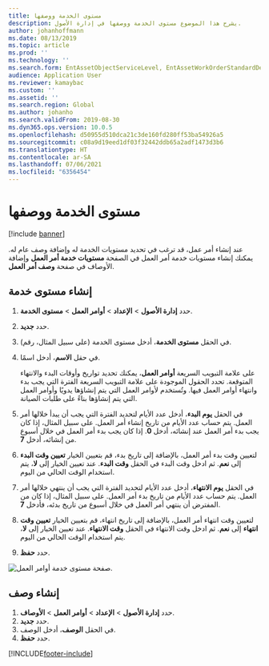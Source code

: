```yaml
---
title: مستوى الخدمة ووصفها
description: يشرح هذا الموضوع مستوى الخدمة ووصفها في إدارة الأصول.
author: johanhoffmann
ms.date: 08/13/2019
ms.topic: article
ms.prod: ''
ms.technology: ''
ms.search.form: EntAssetObjectServiceLevel, EntAssetWorkOrderStandardDescription, EntAssetWorkOrderServiceLevel, EntAssetServiceLevelLookup
audience: Application User
ms.reviewer: kamaybac
ms.custom: ''
ms.assetid: ''
ms.search.region: Global
ms.author: johanho
ms.search.validFrom: 2019-08-30
ms.dyn365.ops.version: 10.0.5
ms.openlocfilehash: d50955d510dca21c3de160fd280ff53ba54926a5
ms.sourcegitcommit: c08a9d19eed1df03f32442ddb65a2adf1473d3b6
ms.translationtype: HT
ms.contentlocale: ar-SA
ms.lasthandoff: 07/06/2021
ms.locfileid: "6356454"
---
```

# <a name="service-level-and-description"></a>مستوى الخدمة ووصفها

[!include [banner](../../includes/banner.md)]

 

عند إنشاء أمر عمل، قد ترغب في تحديد مستويات الخدمة له وإضافة وصف عام له. يمكنك إنشاء مستويات خدمة أمر العمل في الصفحة **مستويات خدمة أمر العمل** وإضافة الأوصاف في صفحة **وصف أمر العمل**.

## <a name="create-a-service-level"></a>إنشاء مستوى خدمة

1. حدد **إدارة الأصول** \> **الإعداد** \> **أوامر العمل** \> **مستوى الخدمة**.
2. حدد **جديد**.
3. في الحقل **مستوى الخدمة**، أدخل مستوى الخدمة (على سبيل المثال، رقم).
4. في حقل **الاسم**، أدخل اسمًا.

    على علامة التبويب السريعة **أوامر العمل**، يمكنك تحديد تواريخ وأوقات البدء والانتهاء المتوقعة. تحدد الحقول الموجودة على علامة التبويب السريعة الفترة التي يجب بدء وانتهاء أوامر العمل فيها. وتُستخدم لأوامر العمل التي يتم إنشاؤها يدويًا وأوامر العمل التي يتم إنشاؤها بناءً على طلبات الصيانة. 

5. في الحقل **يوم البدء**، أدخل عدد الأيام لتحديد الفترة التي يجب أن يبدأ خلالها أمر العمل. يتم حساب عدد الأيام من تاريخ إنشاء أمر العمل. على سبيل المثال، إذا كان يجب بدء أمر العمل عند إنشائه، أدخل **0**. إذا كان يجب بدء أمر العمل في خلال أسبوع من إنشائه، أدخل **7**.
6. لتعيين وقت بدء أمر العمل، بالإضافة إلى تاريخ بدء، قم بتعيين الخيار **تعيين وقت البدء** إلى **نعم**. ثم ادخل وقت البدء في الحقل **وقت البدء**. عند تعيين الخيار إلى **لا**، يتم استخدام الوقت الحالي من اليوم.
7. في الحقل **يوم الانتهاء**، أدخل عدد الأيام لتحديد الفترة التي يجب أن ينتهي خلالها أمر العمل. يتم حساب عدد الأيام من تاريخ بدء أمر العمل. على سبيل المثال، إذا كان من المفترض أن ينتهي أمر العمل في خلال أسبوع من تاريخ بدئه، فأدخل **7**.
8. لتعيين وقت انتهاء أمر العمل، بالإضافة إلى تاريخ انتهاء، قم بتعيين الخيار **تعيين وقت انتهاء** إلى **نعم**. ثم ادخل وقت الانتهاء في الحقل **وقت الانتهاء**. عند تعيين الخيار إلى **لا**، يتم استخدام الوقت الحالي من اليوم.
9. حدد **حفظ**.

![صفحة مستوى خدمة أوامر العمل.](media/19-setup-for-work-orders.png)

## <a name="create-a-description"></a>إنشاء وصف

1. حدد **إدارة الأصول** \> **الإعداد** \> **أوامر العمل** \> **الأوصاف**.
2. حدد **جديد**.
3. في الحقل **الوصف**، أدخل الوصف.
4. حدد **حفظ**.


[!INCLUDE[footer-include](../../../includes/footer-banner.md)]